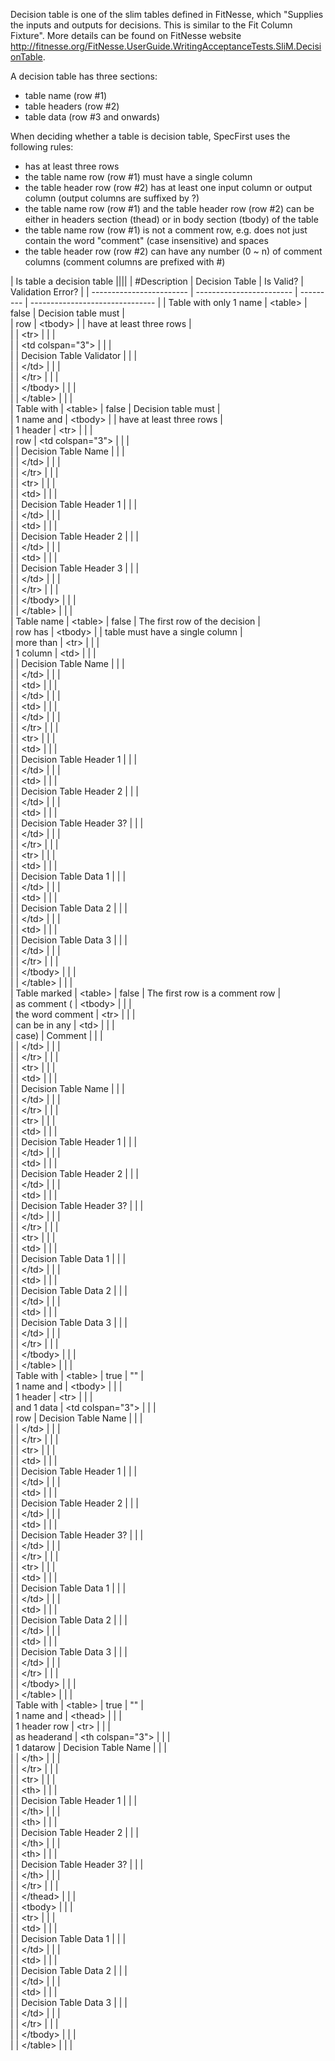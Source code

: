 ﻿Decision table is one of the slim tables defined in FitNesse, which "Supplies the inputs and outputs for decisions. This is similar to the Fit Column Fixture". More details can be found on FitNesse website http://fitnesse.org/FitNesse.UserGuide.WritingAcceptanceTests.SliM.DecisionTable.

A decision table has three sections:
- table name (row #1)
- table headers (row #2)
- table data (row #3 and onwards)

When deciding whether a table is decision table, SpecFirst uses the following rules:
- has at least three rows
- the table name row (row #1) must have a single column
- the table header row (row #2) has at least one input column or output column (output columns are suffixed by ?)
- the table name row (row #1) and the table header row (row #2) can be either in headers section (thead) or in body section (tbody) of the table
- the table name row (row #1) is not a comment row, e.g. does not just contain the word "comment" (case insensitive) and spaces
- the table header row (row #2) can have any number (0 ~ n) of comment columns (comment columns are prefixed with #)


| Is table a decision table                                                                       ||||
| #Description                 | Decision Table           | Is Valid? | Validation Error?               |
| ------------------------ | ------------------------ | --------- | ------------------------------- |
| Table with only 1 name   | \<table\>                | false     | Decision table must                |\
| row                      | \<tbody\>                |           | have at least three rows           |\
|                          | \<tr\>                   |           |                                    |\
|                          | \<td colspan="3"\>       |           |                                    |\
|                          | Decision Table Validator |           |                                    |\
|                          | \</td\>                  |           |                                    |\
|                          | \</tr\>                  |           |                                    |\
|                          | \</tbody\>               |           |                                    |\
|                          | \</table\>               |           |                                 |   
| Table with               | \<table\>                | false     | Decision table must                |\
| 1 name and               | \<tbody\>                |           | have at least three rows           |\
| 1 header                 | \<tr\>                   |           |                                    |\
| row                      | \<td colspan="3"\>       |           |                                    |\
|                          | Decision Table Name      |           |                                    |\
|                          | \</td\>                  |           |                                    |\
|                          | \</tr\>                  |           |                                    |\
|                          | \<tr\>                   |           |                                    |\
|                          | \<td\>                   |           |                                    |\
|                          | Decision Table Header 1  |           |                                    |\
|                          | \</td\>                  |           |                                    |\
|                          | \<td\>                   |           |                                    |\
|                          | Decision Table Header 2  |           |                                    |\
|                          | \</td\>                  |           |                                    |\
|                          | \<td\>                   |           |                                    |\
|                          | Decision Table Header 3  |           |                                    |\
|                          | \</td\>                  |           |                                    |\
|                          | \</tr\>                  |           |                                    |\
|                          | \</tbody\>               |           |                                    |\
|                          | \</table\>               |           |                                 |   
| Table name               | \<table\>                | false     | The first row of the decision      |\
| row has                  | \<tbody\>                |           | table must have a single column    |\
| more than                | \<tr\>                   |           |                                    |\
| 1 column                 | \<td\>                   |           |                                    |\
|                          | Decision Table Name      |           |                                    |\
|                          | \</td\>                  |           |                                    |\
|                          | \<td\>                   |           |                                    |\
|                          | \</td\>                  |           |                                    |\
|                          | \<td\>                   |           |                                    |\
|                          | \</td\>                  |           |                                    |\
|                          | \</tr\>                  |           |                                    |\
|                          | \<tr\>                   |           |                                    |\
|                          | \<td\>                   |           |                                    |\
|                          | Decision Table Header 1  |           |                                    |\
|                          | \</td\>                  |           |                                    |\
|                          | \<td\>                   |           |                                    |\
|                          | Decision Table Header 2  |           |                                    |\
|                          | \</td\>                  |           |                                    |\
|                          | \<td\>                   |           |                                    |\
|                          | Decision Table Header 3? |           |                                    |\
|                          | \</td\>                  |           |                                    |\
|                          | \</tr\>                  |           |                                    |\
|                          | \<tr\>                   |           |                                    |\
|                          | \<td\>                   |           |                                    |\
|                          | Decision Table Data 1    |           |                                    |\
|                          | \</td\>                  |           |                                    |\
|                          | \<td\>                   |           |                                    |\
|                          | Decision Table Data 2    |           |                                    |\
|                          | \</td\>                  |           |                                    |\
|                          | \<td\>                   |           |                                    |\
|                          | Decision Table Data 3    |           |                                    |\
|                          | \</td\>                  |           |                                    |\
|                          | \</tr\>                  |           |                                    |\
|                          | \</tbody\>               |           |                                    |\
|                          | \</table\>               |           |                                 |   
| Table marked             | \<table\>                | false     | The first row is a comment row      |\
| as comment (             | \<tbody\>                |           |     |\
| the word comment         | \<tr\>                   |           |                                    |\
| can be in any            | \<td\>                   |           |                                    |\
| case)                    | Comment      |           |                                    |\
|                          | \</td\>                  |           |                                    |\
|                          | \</tr\>                  |           |                                    |\
|                          | \<tr\>                   |           |                                    |\
|                          | \<td\>                   |           |                                    |\
|                          | Decision Table Name      |           |                                    |\
|                          | \</td\>                  |           |                                    |\
|                          | \</tr\>                  |           |                                    |\
|                          | \<tr\>                   |           |                                    |\
|                          | \<td\>                   |           |                                    |\
|                          | Decision Table Header 1  |           |                                    |\
|                          | \</td\>                  |           |                                    |\
|                          | \<td\>                   |           |                                    |\
|                          | Decision Table Header 2  |           |                                    |\
|                          | \</td\>                  |           |                                    |\
|                          | \<td\>                   |           |                                    |\
|                          | Decision Table Header 3? |           |                                    |\
|                          | \</td\>                  |           |                                    |\
|                          | \</tr\>                  |           |                                    |\
|                          | \<tr\>                   |           |                                    |\
|                          | \<td\>                   |           |                                    |\
|                          | Decision Table Data 1    |           |                                    |\
|                          | \</td\>                  |           |                                    |\
|                          | \<td\>                   |           |                                    |\
|                          | Decision Table Data 2    |           |                                    |\
|                          | \</td\>                  |           |                                    |\
|                          | \<td\>                   |           |                                    |\
|                          | Decision Table Data 3    |           |                                    |\
|                          | \</td\>                  |           |                                    |\
|                          | \</tr\>                  |           |                                    |\
|                          | \</tbody\>               |           |                                    |\
|                          | \</table\>               |           |                                 |   
| Table with               | \<table\>                | true      | ""                                 |\
| 1 name and               | \<tbody\>                |           |                                    |\
| 1 header                 | \<tr\>                   |           |                                    |\
| and 1 data               | \<td colspan="3"\>       |           |                                    |\
| row                      | Decision Table Name      |           |                                    |\
|                          | \</td\>                  |           |                                    |\
|                          | \</tr\>                  |           |                                    |\
|                          | \<tr\>                   |           |                                    |\
|                          | \<td\>                   |           |                                    |\
|                          | Decision Table Header 1  |           |                                    |\
|                          | \</td\>                  |           |                                    |\
|                          | \<td\>                   |           |                                    |\
|                          | Decision Table Header 2  |           |                                    |\
|                          | \</td\>                  |           |                                    |\
|                          | \<td\>                   |           |                                    |\
|                          | Decision Table Header 3? |           |                                    |\
|                          | \</td\>                  |           |                                    |\
|                          | \</tr\>                  |           |                                    |\
|                          | \<tr\>                   |           |                                    |\
|                          | \<td\>                   |           |                                    |\
|                          | Decision Table Data 1    |           |                                    |\
|                          | \</td\>                  |           |                                    |\
|                          | \<td\>                   |           |                                    |\
|                          | Decision Table Data 2    |           |                                    |\
|                          | \</td\>                  |           |                                    |\
|                          | \<td\>                   |           |                                    |\
|                          | Decision Table Data 3    |           |                                    |\
|                          | \</td\>                  |           |                                    |\
|                          | \</tr\>                  |           |                                    |\
|                          | \</tbody\>               |           |                                    |\
|                          | \</table\>               |           |                                 |   
| Table with               | \<table\>                | true      | ""                                 |\
| 1 name and               | \<thead\>                |           |                                    |\
| 1 header row             | \<tr\>                   |           |                                    |\
| as headerand             | \<th colspan="3"\>       |           |                                    |\
| 1 datarow                | Decision Table Name      |           |                                    |\
|                          | \</th\>                  |           |                                    |\
|                          | \</tr\>                  |           |                                    |\
|                          | \<tr\>                   |           |                                    |\
|                          | \<th\>                   |           |                                    |\
|                          | Decision Table Header 1  |           |                                    |\
|                          | \</th\>                  |           |                                    |\
|                          | \<th\>                   |           |                                    |\
|                          | Decision Table Header 2  |           |                                    |\
|                          | \</th\>                  |           |                                    |\
|                          | \<th\>                   |           |                                    |\
|                          | Decision Table Header 3? |           |                                    |\
|                          | \</th\>                  |           |                                    |\
|                          | \</tr\>                  |           |                                    |\
|                          | \</thead\>               |           |                                    |\
|                          | \<tbody\>                |           |                                    |\
|                          | \<tr\>                   |           |                                    |\
|                          | \<td\>                   |           |                                    |\
|                          | Decision Table Data 1    |           |                                    |\
|                          | \</td\>                  |           |                                    |\
|                          | \<td\>                   |           |                                    |\
|                          | Decision Table Data 2    |           |                                    |\
|                          | \</td\>                  |           |                                    |\
|                          | \<td\>                   |           |                                    |\
|                          | Decision Table Data 3    |           |                                    |\
|                          | \</td\>                  |           |                                    |\
|                          | \</tr\>                  |           |                                    |\
|                          | \</tbody\>               |           |                                    |\
|                          | \</table\>               |           |                                 |   

